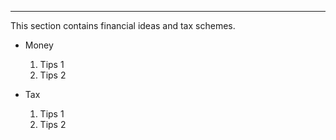 ----

This section contains financial ideas and tax schemes.

- Money 
  1. Tips 1
  2. Tips 2
  
- Tax
  1. Tips 1
  2. Tips 2